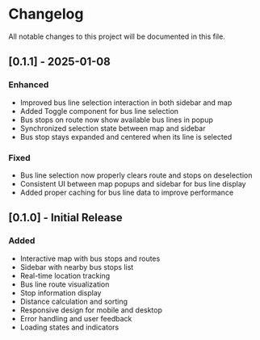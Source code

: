 # Changelog

All notable changes to this project will be documented in this file.

## [0.1.1] - 2025-01-08

### Enhanced
- Improved bus line selection interaction in both sidebar and map
- Added Toggle component for bus line selection
- Bus stops on route now show available bus lines in popup
- Synchronized selection state between map and sidebar
- Bus stop stays expanded and centered when its line is selected

### Fixed
- Bus line selection now properly clears route and stops on deselection
- Consistent UI between map popups and sidebar for bus line display
- Added proper caching for bus line data to improve performance

## [0.1.0] - Initial Release

### Added
- Interactive map with bus stops and routes
- Sidebar with nearby bus stops list
- Real-time location tracking
- Bus line route visualization
- Stop information display
- Distance calculation and sorting
- Responsive design for mobile and desktop
- Error handling and user feedback
- Loading states and indicators
